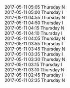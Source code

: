 2017-05-11 05:05 Thursday  N  
2017-05-11 05:00 Thursday  I  
2017-05-11 04:55 Thursday  N  
2017-05-11 04:50 Thursday  I  
2017-05-11 04:15 Thursday  N  
2017-05-11 04:10 Thursday  I  
2017-05-11 04:05 Thursday  N  
2017-05-11 03:55 Thursday  I  
2017-05-11 03:45 Thursday  N  
2017-05-11 03:35 Thursday  I  
2017-05-11 03:30 Thursday  N  
2017-05-11 03:15 Thursday  I  
2017-05-11 03:10 Thursday  N  
2017-05-11 02:45 Thursday  I  
2017-05-11 02:35 Thursday  N  
